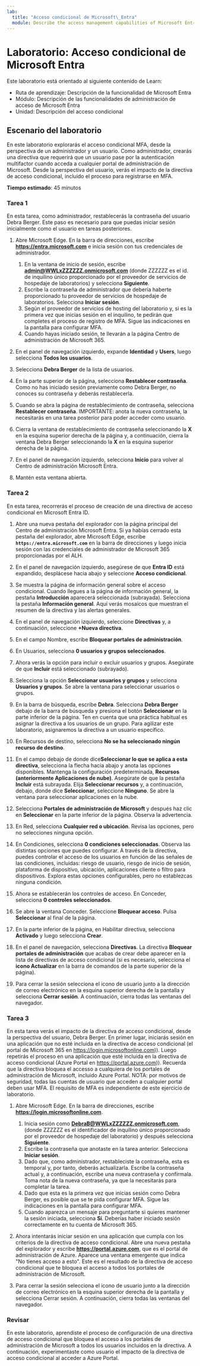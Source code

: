 ```yaml
---
lab:
  title: "Acceso condicional de Microsoft\_Entra"
  module: Describe the access management capabilities of Microsoft Entra
---
```


# Laboratorio: Acceso condicional de Microsoft Entra

Este laboratorio está orientado al siguiente contenido de Learn:

- Ruta de aprendizaje: Descripción de la funcionalidad de Microsoft Entra
- Módulo: Descripción de las funcionalidades de administración de acceso de Microsoft Entra
- Unidad: Descripción del acceso condicional

## Escenario del laboratorio

En este laboratorio explorarás el acceso condicional MFA, desde la perspectiva de un administrador y un usuario.  Como administrador, crearás una directiva que requerirá que un usuario pase por la autenticación multifactor cuando acceda a cualquier portal de administración de Microsoft.  Desde la perspectiva del usuario, verás el impacto de la directiva de acceso condicional, incluido el proceso para registrarse en MFA.

**Tiempo estimado**: 45 minutos

### Tarea 1

En esta tarea, como administrador, restablecerás la contraseña del usuario Debra Berger.  Este paso es necesario para que puedas iniciar sesión inicialmente como el usuario en tareas posteriores.

1. Abre Microsoft Edge.  En la barra de direcciones, escribe **https://entra.microsoft.com** e inicia sesión con tus credenciales de administrador.
    1. En la ventana de inicio de sesión, escribe **admin@WWLxZZZZZZ.onmicrosoft.com** (donde ZZZZZZ es el id. de inquilino único proporcionado por el proveedor de servicios de hospedaje de laboratorios) y selecciona **Siguiente**.
    1. Escribe la contraseña de administrador que debería haberte proporcionado tu proveedor de servicios de hospedaje de laboratorios. Selecciona **Iniciar sesión**.
    1. Según el proveedor de servicios de hosting del laboratorio y, si es la primera vez que inicias sesión en el inquilino, te pedirán que completes el proceso de registro de MFA. Sigue las indicaciones en la pantalla para configurar MFA.
    1. Cuando hayas iniciado sesión, te llevarán a la página Centro de administración de Microsoft 365.

1. En el panel de navegación izquierdo, expande **Identidad** y **Users**, luego selecciona **Todos los usuarios**.

1. Selecciona **Debra Berger** de la lista de usuarios.

1. En la parte superior de la página, selecciona **Restablecer contraseña**. Como no has iniciado sesión previamente como Debra Berger, no conoces su contraseña y deberás restablecerla.

1. Cuando se abra la página de restablecimiento de contraseña, selecciona **Restablecer contraseña**.  IMPORTANTE: anota la nueva contraseña, la necesitarás en una tarea posterior para poder acceder como usuario.

1. Cierra la ventana de restablecimiento de contraseña seleccionando la **X** en la esquina superior derecha de la página y, a continuación, cierra la ventana Debra Berger seleccionando la **X** en la esquina superior derecha de la página.

1. En el panel de navegación izquierdo, selecciona **Inicio** para volver al Centro de administración Microsoft Entra.

1. Mantén esta ventana abierta.

### Tarea 2

En esta tarea, recorrerás el proceso de creación de una directiva de acceso condicional en Microsoft Entra ID.

1. Abre una nueva pestaña del explorador con la página principal del Centro de administración Microsoft Entra.   Si ya habías cerrado esta pestaña del explorador, abre Microsoft Edge, escribe **`https://entra.microsoft.com`** en la barra de direcciones y luego inicia sesión con las credenciales de administrador de Microsoft 365 proporcionadas por el ALH.

1. En el panel de navegación izquierdo, asegúrese de que **Entra ID** está expandido, desplácese hacia abajo y seleccione **Acceso condicional**.

1. Se muestra la página de información general sobre el acceso condicional. Cuando llegues a la página de información general, la pestaña **Introducción** aparecerá seleccionada (subrayada). Selecciona la pestaña **Información general**. Aquí verás mosaicos que muestran el resumen de la directiva y las alertas generales.

1. En el panel de navegación izquierdo, seleccione **Directivas** y, a continuación, seleccione **+Nueva directiva**.

1. En el campo Nombre, escribe **Bloquear portales de administración**.

1. En Usuarios, selecciona **0 usuarios y grupos seleccionados**.

1. Ahora verás la opción para incluir o excluir usuarios y grupos.  Asegúrate de que **Incluir** está seleccionado (subrayado).

1. Selecciona la opción **Seleccionar usuarios y grupos** y selecciona **Usuarios y grupos**.  Se abre la ventana para seleccionar usuarios o grupos.  

1. En la barra de búsqueda, escribe **Debra**.  Selecciona **Debra Berger** debajo de la barra de búsqueda y presiona el botón **Seleccionar** en la parte inferior de la página.  Ten en cuenta que una práctica habitual es asignar la directiva a los usuarios de un grupo.  Para agilizar este laboratorio, asignaremos la directiva a un usuario específico.

1. En Recursos de destino, selecciona **No se ha seleccionado ningún recurso de destino**.

1. En el campo debajo de donde dice**Seleccionar lo que se aplica a esta directiva**, selecciona la flecha hacia abajo y anota las opciones disponibles.  Mantenga la configuración predeterminada, **Recursos (anteriormente Aplicaciones de nube)**.  Asegúrate de que la pestaña **Incluir** está subrayada.  Elija **Seleccionar recursos** y, a continuación, debajo, donde dice **Seleccionar**, seleccione **Ninguno**.  Se abre la ventana para seleccionar aplicaciones en la nube.

1. Selecciona **Portales de administración de Microsoft** y después haz clic en **Seleccionar** en la parte inferior de la página.  Observa la advertencia.  

1. En Red, selecciona **Cualquier red o ubicación**.  Revisa las opciones, pero no selecciones ninguna opción.

1. En Condiciones, selecciona **0 condiciones seleccionadas**.  Observa las distintas opciones que puedes configurar.  A través de la directiva, puedes controlar el acceso de los usuarios en función de las señales de las condiciones, incluidas: riesgo de usuario, riesgo de inicio de sesión, plataforma de dispositivo, ubicación, aplicaciones cliente o filtro para dispositivos.  Explora estas opciones configurables, pero no establezcas ninguna condición.

1. Ahora se establecerán los controles de acceso.  En Conceder, selecciona **0 controles seleccionados**.

1. Se abre la ventana Conceder.  Seleccione **Bloquear acceso**. Pulsa **Seleccionar** al final de la página.

1. En la parte inferior de la página, en Habilitar directiva, selecciona **Activado** y luego selecciona **Crear**.

1. En el panel de navegación, selecciona **Directivas**. La directiva **Bloquear portales de administración** que acabas de crear debe aparecer en la lista de directivas de acceso condicional (si es necesario, selecciona el **icono Actualizar** en la barra de comandos de la parte superior de la página).

1. Para cerrar la sesión selecciona el icono de usuario junto a la dirección de correo electrónico en la esquina superior derecha de la pantalla y selecciona **Cerrar sesión**. A continuación, cierra todas las ventanas del navegador.

### Tarea 3

En esta tarea verás el impacto de la directiva de acceso condicional, desde la perspectiva del usuario, Debra Berger. En primer lugar, iniciarás sesión en una aplicación que no esté incluida en la directiva de acceso condicional (el portal de Microsoft 365 en https://login.microsoftonline.com)).  Luego repetirás el proceso en una aplicación que esté incluida en la directiva de acceso condicional (Azure Portal en https://portal.azure.com)).  Recuerda que la directiva bloquea el accesso a cualquiera de los portales de administración de Microsoft, incluido Azure Portal.  NOTA: por motivos de seguridad, todas las cuentas de usuario que acceden a cualquier portal deben usar MFA.  El requisito de MFA es independiente de este ejercicio de laboratorio.

1. Abre Microsoft Edge.  En la barra de direcciones, escribe **https://login.microsoftonline.com**.
    1. Inicia sesión como **DebraB@WWLxZZZZZZ.onmicrosoft.com**, (donde ZZZZZZ es el identificador de inquilino único proporcionado por el proveedor de hospedaje del laboratorio) y después selecciona **Siguiente**.
    1. Escribe la contraseña que anotaste en la tarea anterior. Selecciona **Iniciar sesión**.
    1. Dado que, como administrador, restableciste la contraseña, esta es temporal y, por tanto, deberás actualizarla. Escribe la contraseña actual y, a continuación, escribe una nueva contraseña y confírmala.  Toma nota de la nueva contraseña, ya que la necesitarás para completar la tarea.
    1. Dado que esta es la primera vez que inicias sesión como Debra Berger, es posible que se te pida configurar MFA. Sigue las indicaciones en la pantalla para configurar MFA.
    1. Cuando aparezca un mensaje para preguntarte si quieres mantener la sesión iniciada, selecciona **Sí**.  Deberías haber iniciado sesión correctamente en tu cuenta de Microsoft 365.

1. Ahora intentarás iniciar sesión en una aplicación que cumpla con los criterios de la directiva de acceso condicional. Abre una nueva pestaña del explorador y escribe **https://portal.azure.com**, que es el portal de administración de Azure.  Aparece una ventana emergente que indica "No tienes acceso a esto".  Este es el resultado de la directiva de acceso condicional que te bloquea el acceso a todos los portales de administración de Microsoft.

1. Para cerrar la sesión selecciona el icono de usuario junto a la dirección de correo electrónico en la esquina superior derecha de la pantalla y selecciona Cerrar sesión. A continuación, cierra todas las ventanas del navegador.

### Revisar

En este laboratorio, aprendiste el proceso de configuración de una directiva de acceso condicional que bloquea el acceso a los portales de administración de Microsoft a todos los usuarios incluidos en la directiva.  A continuación, experimentaste como usuario el impacto de la directiva de acceso condicional al acceder a Azure Portal.
